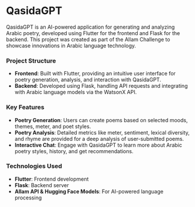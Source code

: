 # QasidaGPT

QasidaGPT is an AI-powered application for generating and analyzing Arabic poetry, developed using Flutter for the frontend and Flask for the backend. This project was created as part of the Allam Challenge to showcase innovations in Arabic language technology.

### Project Structure
- **Frontend**: Built with Flutter, providing an intuitive user interface for poetry generation, analysis, and interaction with QasidaGPT.
- **Backend**: Developed using Flask, handling API requests and integrating with Arabic language models via the WatsonX API.

### Key Features
- **Poetry Generation**: Users can create poems based on selected moods, themes, meter, and poet styles.
- **Poetry Analysis**: Detailed metrics like meter, sentiment, lexical diversity, and rhyme are provided for a deep analysis of user-submitted poems.
- **Interactive Chat**: Engage with QasidaGPT to learn more about Arabic poetry styles, history, and get recommendations.

### Technologies Used
- **Flutter**: Frontend development
- **Flask**: Backend server
- **Allam API & Hugging Face Models**: For AI-powered language processing
